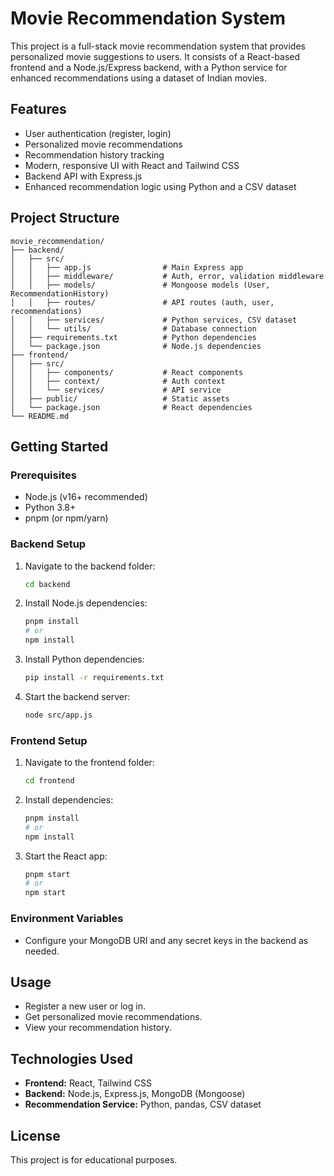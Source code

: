 # Movie Recommendation System

This project is a full-stack movie recommendation system that provides personalized movie suggestions to users. It consists of a React-based frontend and a Node.js/Express backend, with a Python service for enhanced recommendations using a dataset of Indian movies.

## Features
- User authentication (register, login)
- Personalized movie recommendations
- Recommendation history tracking
- Modern, responsive UI with React and Tailwind CSS
- Backend API with Express.js
- Enhanced recommendation logic using Python and a CSV dataset

## Project Structure
```
movie_recommendation/
├── backend/
│   ├── src/
│   │   ├── app.js                # Main Express app
│   │   ├── middleware/           # Auth, error, validation middleware
│   │   ├── models/               # Mongoose models (User, RecommendationHistory)
│   │   ├── routes/               # API routes (auth, user, recommendations)
│   │   ├── services/             # Python services, CSV dataset
│   │   └── utils/                # Database connection
│   ├── requirements.txt          # Python dependencies
│   └── package.json              # Node.js dependencies
├── frontend/
│   ├── src/
│   │   ├── components/           # React components
│   │   ├── context/              # Auth context
│   │   └── services/             # API service
│   ├── public/                   # Static assets
│   └── package.json              # React dependencies
└── README.md
```

## Getting Started

### Prerequisites
- Node.js (v16+ recommended)
- Python 3.8+
- pnpm (or npm/yarn)

### Backend Setup
1. Navigate to the backend folder:
   ```sh
   cd backend
   ```
2. Install Node.js dependencies:
   ```sh
   pnpm install
   # or
   npm install
   ```
3. Install Python dependencies:
   ```sh
   pip install -r requirements.txt
   ```
4. Start the backend server:
   ```sh
   node src/app.js
   ```

### Frontend Setup
1. Navigate to the frontend folder:
   ```sh
   cd frontend
   ```
2. Install dependencies:
   ```sh
   pnpm install
   # or
   npm install
   ```
3. Start the React app:
   ```sh
   pnpm start
   # or
   npm start
   ```

### Environment Variables
- Configure your MongoDB URI and any secret keys in the backend as needed.

## Usage
- Register a new user or log in.
- Get personalized movie recommendations.
- View your recommendation history.

## Technologies Used
- **Frontend:** React, Tailwind CSS
- **Backend:** Node.js, Express.js, MongoDB (Mongoose)
- **Recommendation Service:** Python, pandas, CSV dataset

## License
This project is for educational purposes.